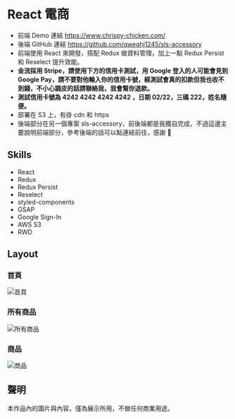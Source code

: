 # React 電商
- 前端 Demo 連結 <https://www.chrispy-chicken.com/>
- 後端 GitHub 連結 <https://github.com/qweghj1245/sls-accessory>
- 前端使用 React 來開發，搭配 Redux 做資料管理，加上一點 Redux Persist 和 Reselect 提升效能。
- **金流採用 Stripe，請使用下方的信用卡測試，用 Google 登入的人可能會見到 Google Pay，請不要對他輸入你的信用卡號，經測試會真的扣款但我也收不到錢，不小心調皮的話請聯絡我，我會幫你退款。**
- **測試信用卡號為 4242 4242 4242 4242 ，日期 02/22，三碼 222，姓名隨便。**
- 部署在 S3 上，有掛 cdn 和 https
- 後端部分在另一個專案 sls-accessory，前後端都是我獨自完成，不過這邊主要說明前端部分，參考後端的話可以點連結前往，感謝 :pray:

## Skills
- React
- Redux
- Redux Persist
- Reselect
- styled-components
- GSAP
- Google Sign-In
- AWS S3
- RWD

## Layout
### 首頁
![首頁](https://i.imgur.com/j6W3s7s.png)

### 所有商品
![所有商品](https://i.imgur.com/SOKNHsS.png)

### 商品
![商品](https://i.imgur.com/E6RZFoy.png)

## 聲明
本作品內的圖片與內容，僅為展示所用，不做任何商業用途。
